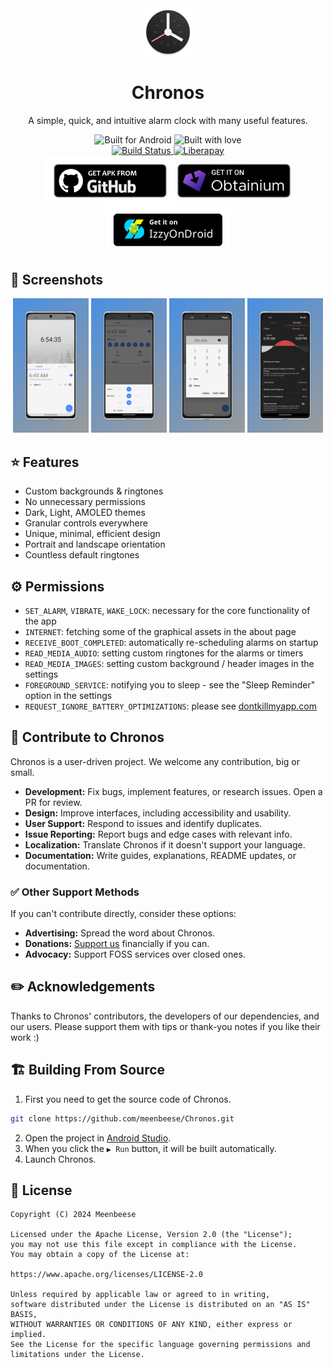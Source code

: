 <div align="center">
  <img src="./fastlane/metadata/android/en-US/images/icon.png" width="15%" alt="Chronos Logo">
  <h1>Chronos</h1>
  <p>A simple, quick, and intuitive alarm clock with many useful features.</p>
  <img src="https://forthebadge.com/images/badges/built-for-android.svg" alt="Built for Android">
  <img src="https://forthebadge.com/images/badges/built-with-love.svg" alt="Built with love">
  <br>
  <a href="https://github.com/meenbeese/Chronos/actions/workflows/android.yml">
    <img src="https://github.com/meenbeese/Chronos/actions/workflows/android.yml/badge.svg?branch=main" alt="Build Status">
  </a>
  <a href="https://liberapay.com/meenbeese/">
    <img src="https://img.shields.io/badge/liberapay-donate-yellow.svg?logo=liberapay" alt="Liberapay">
  </a>
  <br>
  <a href="https://github.com/meenbeese/Chronos/releases/latest">
  <img src="./assets/badges/apk_install_badge.png"
    alt="Get it on GitHub" align="center" height="80" /></a>

  <a href="https://apps.obtainium.imranr.dev/redirect?r=obtainium://add/https://github.com/meenbeese/Chronos">
  <img src="./assets/badges/badge_obtainium.png"
    alt="Get it on Obtainium" align="center" height="54" /></a>

  <a href="https://apt.izzysoft.de/fdroid/index/apk/com.meenbeese.chronos">
  <img src="./assets/badges/izzy_install_badge.png"
    alt="Get it on IzzyOnDroid" align="center" height="77" /></a>
  </div>

## 🌄 Screenshots

<div align="center">
    <img src="./assets/images/home.png" alt="Home" style="width: 24%"> <img src="./assets/images/alarms.png" alt="Alarms" style="width: 24%"> <img src="./assets/images/timers.png" alt="Timers" style="width: 24%"> <img src="./assets/images/themes.png" alt="Themes" style="width: 24%">
</div>

## ⭐ Features

- Custom backgrounds & ringtones
- No unnecessary permissions
- Dark, Light, AMOLED themes
- Granular controls everywhere
- Unique, minimal, efficient design
- Portrait and landscape orientation
- Countless default ringtones

## ⚙️ Permissions

- `SET_ALARM`, `VIBRATE`, `WAKE_LOCK`: necessary for the core functionality of the app
- `INTERNET`: fetching some of the graphical assets in the about page
- `RECEIVE_BOOT_COMPLETED`: automatically re-scheduling alarms on startup
- `READ_MEDIA_AUDIO`: setting custom ringtones for the alarms or timers
- `READ_MEDIA_IMAGES`: setting custom background / header images in the settings
- `FOREGROUND_SERVICE`: notifying you to sleep - see the "Sleep Reminder" option in the settings
- `REQUEST_IGNORE_BATTERY_OPTIMIZATIONS`: please see [dontkillmyapp.com](https://dontkillmyapp.com/)

## 📝 Contribute to Chronos

Chronos is a user-driven project. We welcome any contribution, big or small.

- **Development:** Fix bugs, implement features, or research issues. Open a PR for review.
- **Design:** Improve interfaces, including accessibility and usability.
- **User Support:** Respond to issues and identify duplicates.
- **Issue Reporting:** Report bugs and edge cases with relevant info.
- **Localization:** Translate Chronos if it doesn't support your language.
- **Documentation:** Write guides, explanations, README updates, or documentation.

### ✅ Other Support Methods

If you can't contribute directly, consider these options:

- **Advertising:** Spread the word about Chronos.
- **Donations:** [Support us](https://liberapay.com/meenbeese/) financially if you can.
- **Advocacy:** Support FOSS services over closed ones.

## ✏️ Acknowledgements

Thanks to Chronos' contributors, the developers of our dependencies, and our users. Please support them with tips or thank-you notes if you like their work :)

## 🏗️ Building From Source

1. First you need to get the source code of Chronos.
```sh
git clone https://github.com/meenbeese/Chronos.git
```
2. Open the project in [Android Studio](https://developer.android.com/studio).
3. When you click the `▶ Run` button, it will be built automatically.
4. Launch Chronos.

## 📝 License

```
Copyright (C) 2024 Meenbeese

Licensed under the Apache License, Version 2.0 (the "License");
you may not use this file except in compliance with the License.
You may obtain a copy of the License at:

https://www.apache.org/licenses/LICENSE-2.0

Unless required by applicable law or agreed to in writing,
software distributed under the License is distributed on an "AS IS" BASIS,
WITHOUT WARRANTIES OR CONDITIONS OF ANY KIND, either express or implied.
See the License for the specific language governing permissions and limitations under the License.
```

